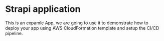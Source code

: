 # Strapi application

This is an expamle App, we are going to use it to demonstrate how to deploy your app using AWS CloudFormation template and setup the CI/CD pipeline.
